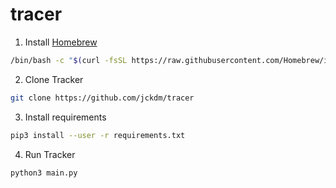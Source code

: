 # tracer

1. Install [Homebrew](https://brew.sh/)
```bash
/bin/bash -c "$(curl -fsSL https://raw.githubusercontent.com/Homebrew/install/master/install.sh)"
```
2. Clone Tracker
```bash
git clone https://github.com/jckdm/tracer
```
3. Install requirements
```bash
pip3 install --user -r requirements.txt
```
4. Run Tracker
```bash
python3 main.py
```
